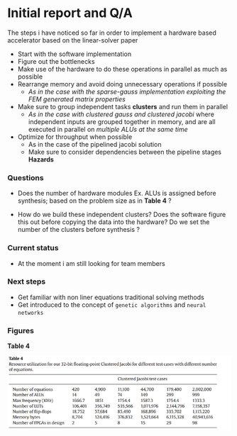 # Initial report and Q/A
The steps i have noticed so far in order to implement a hardware based accelerator based on the linear-solver paper
+ Start with the software implementation
+ Figure out the bottlenecks 
+ Make use of the hardware to do these operations in parallel as much as possible
+ Rearrange memory and avoid doing unnecessary operations if possible
    + *As in the case with the sparse-gauss implementation exploiting the FEM  generated matrix properties*
+ Make sure to group independent tasks **clusters** and run them in parallel 
    + *As in the case with clustered gauss and clustered jacobi* where independent inputs are grouped together in memory, and are all executed in parallel on *multiple ALUs at the same time*
+ Optimize for throughput when possible 
    + As in the case of the pipelined jacobi solution
    + Make sure to consider dependencies between the pipeline stages **Hazards**

### Questions
+ Does the number of hardware modules Ex. ALUs is assigned before synthesis; based on the problem size as in **Table 4** ?


+ How do we build these independent clusters? Does the software figure this out before copying the data into the hardware? Do we set the number of the clusters before synthesis ?

### Current status
+ At the moment i am still looking for team members

### Next steps
+ Get familiar with non liner equations traditional solving methods
+ Get introduced to the concept of `genetic algorithms` and `neural networks`



### Figures 

**Table 4**

![table_4](assets/2017-07-16-02-19-34.png) 

